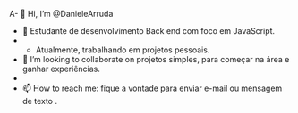 A- 👋 Hi, I’m @DanieleArruda
- 👀 Estudante de desenvolvimento Back end com foco em JavaScript.
-  - Atualmente, trabalhando em projetos pessoais.
- 💞️ I’m looking to collaborate on  projetos simples, para começar na área e ganhar experiências.
-
-  📫 How to reach me: fique a vontade para enviar e-mail ou mensagem de texto .

<!---
DanieleS5/DanieleS5 is a ✨ special ✨ repository because its `README.md` (this file) appears on your GitHub profile.
You can click the Preview link to take a look at your changes.
--->
